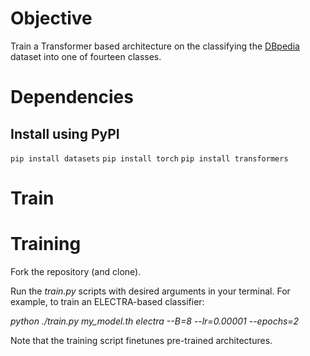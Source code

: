 # Objective
Train a Transformer based architecture on the classifying the [DBpedia](https://huggingface.co/datasets/dbpedia_14) dataset into one of fourteen classes.

# Dependencies

## Install using PyPI

`pip install datasets`
`pip install torch`
`pip install transformers`

# Train

# Training

Fork the repository (and clone).

Run the _train.py_ scripts with desired arguments in your terminal. For example, to train an ELECTRA-based classifier:

_python ./train.py my_model.th electra --B=8 --lr=0.00001 --epochs=2_


Note that the training script finetunes pre-trained architectures.
